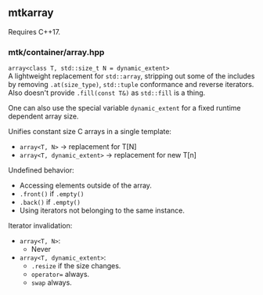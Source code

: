 ## mtkarray

Requires C++17.

### mtk/container/array.hpp
`array<class T, std::size_t N = dynamic_extent>` <br>
A lightweight replacement for `std::array`, stripping out some of the includes by removing
`.at(size_type)`, `std::tuple` conformance and reverse iterators. Also doesn't provide `.fill(const T&)`
as `std::fill` is a thing.

One can also use the special variable `dynamic_extent` for a fixed runtime dependent array size.

Unifies constant size C arrays in a single template:
- `array<T, N>` -> replacement for T\[N\]
- `array<T, dynamic_extent>` -> replacement for new T\[n\]

Undefined behavior:
- Accessing elements outside of the array.
- `.front()` if `.empty()`
- `.back()` if `.empty()`
- Using iterators not belonging to the same instance.

Iterator invalidation:
- `array<T, N>`:
    - Never
- `array<T, dynamic_extent>`:
    - `.resize` if the size changes.
    - `operator=` always.
    - `swap` always.
